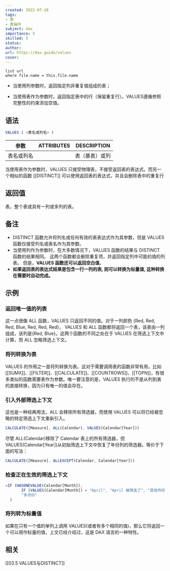 ```yaml
---
created: 2022-07-18
tags:
- 表
- 表操作
subject: dax
importance: 5
skilled: 5
status:
author:
url: https://dax.guide/values
cover: 
---
```


```dataview
list url
where file.name = this.file.name
```
- 当使用列参数时，返回指定列非重复值组成的表；

- 当使用表作为参数时，返回指定表中的行（保留重复行）。VALUES遵循参照完整性的约束添加空值。

## 语法

```js
VALUES ( <表名或列名> )
```

|参数|ATTRIBUTES|DESCRIPTION|
|-|-|-|
|表名或列名||表（基表）或列|


当使用表作为参数时，VALUES 只接受物理表，不接受返回表的表达式。而另一个相似的函数 [[DISTINCT]] 可以使用返回表的表达式，并且会删除表中的重复行



## 返回值

表，整个表或具有一列或多列的表。

## 备注

- DISTINCT 函数允许将列名或任何有效的表表达式作为其参数，但是 VALUES 函数仅接受列名或表名作为其参数。
- 当使用列作为参数时，在大多数情况下，VALUES 函数的结果与 DISTINCT 函数的结果相同。 这两个函数都会删除重复项，并返回指定列中可能的值的列表。 但是，**VALUES 函数还可以返回空白值**。   
- **如果返回表的表达式结果是包含一行一列的表, 则可以转换为标量值, 这种转换在需要时自动完成。**

## 示例

### 返回唯一值的列表

这一点很像 ALL 函数，VALUES 只返回不同的值。对于一列颜色 {Red, Red, Red, Blue, Red, Red, Red}， VALUES 和 ALL 函数都将返回一个表，该表由一列组成，该列是{Red, Blue}。这两个函数的不同之处在于 VALUES 在筛选上下文中计算，而 ALL 忽略筛选上下文。

### 将列转换为表

VALUES 的作用之一是将列转换为表。这对于需要调用表的函数非常有用。比如 [[SUMX]]、[[FILTER]]、[[CALCULATE]]、[[COUNTROWS]]、[[TOPN]]，有很多类似的函数需要表作为参数。唯一要注意的是，VALUES 执行的不是从列到表的直接转换，因为只有唯一的值会存在。

### 引入外部筛选上下文

这也是一种经典用法，ALL 会移除所有筛选器，而使用 VALUES 可以将已经被忽略的特定筛选上下文重新引入。

```js
CALCULATE([Measure], ALL(Calendar), VALUES(Calendar[Year]))
```

尽管 ALL(Calendar)移除了 Calendar 表上的所有筛选器，但 VALUES(Calendar[Year])从初始筛选上下文中恢复了年份列的筛选器。等价于下面的写法：

```js
CALCULATE([Measure], ALLEXCEPT(Calendar, Calendar[Year]))
```

### 检查正在生效的筛选上下文

```js
=IF (HASONEVALUE(Calendar[Month]),
       IF (VALUES(Calendar[Month]) = "April", "April 被筛选了", "其他月份"),
       "多月份"
  )
```

### 将列转为标量值

如果在只有一个值的单列上调用 VALUES(或者有多个相同的值)，那么它将返回一个可以用作标量的值，上文已经介绍过，这是 DAX 语言的一种特性。




## 相关

[[03.5 VALUES与DISTINCT]]
